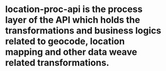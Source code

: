 # location-proc-api is the process layer of the API which holds the transformations and business logics related to geocode, location mapping and other data weave related transformations. 
